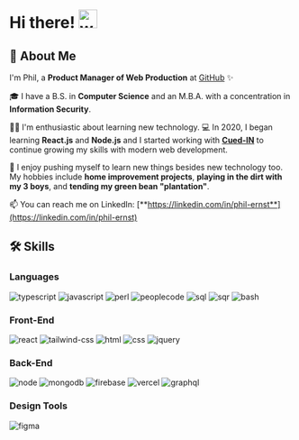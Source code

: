 # Hi there! <img src="https://media.giphy.com/media/hvRJCLFzcasrR4ia7z/giphy.gif" alt="waving hand" width="33" />

## 🚀 About Me

I'm Phil, a **Product Manager of Web Production** at [GitHub](https://cuedin.us) ✨

🎓 I have a B.S. in **Computer Science** and an M.B.A. with a concentration in **Information Security**.

👨‍💻 I'm enthusiastic about learning new technology. 💻 In 2020, I began learning **React.js** and **Node.js** and I started working with [**Cued-IN**](https://cuedin.us) to continue growing my skills with modern web development.

🔨 I enjoy pushing myself to learn new things besides new technology too. My hobbies include **home improvement projects**, **playing in the dirt with my 3 boys**, and **tending my green bean "plantation"**.

📫 You can reach me on LinkedIn: [**https://linkedin.com/in/phil-ernst**](https://linkedin.com/in/phil-ernst)

## 🛠️ Skills

### Languages

![typescript](https://img.shields.io/badge/TypeScript-3178C6?style=for-the-badge&logo=typescript&logoColor=white)
![javascript](https://img.shields.io/badge/JavaScript-323330?style=for-the-badge&logo=javascript&logoColor=F7DF1E)
![perl](https://img.shields.io/badge/Perl-39457E?style=for-the-badge&logo=perl&logoColor=white)
![peoplecode](https://img.shields.io/badge/PeopleCode-007396?style=for-the-badge&logo=java&logoColor=white)
![sql](https://img.shields.io/badge/SQL-003B57?style=for-the-badge&logoColor=white)
![sqr](https://img.shields.io/badge/SQR-FFCB36?style=for-the-badge&logo=sqr&logoColor=white)
![bash](https://img.shields.io/badge/Bash-4EAA25?style=for-the-badge&logo=bash&logoColor=white)


### Front-End

![react](https://img.shields.io/badge/React-20232A?style=for-the-badge&logo=react&logoColor=61DAFB)
![tailwind-css](https://img.shields.io/badge/tailwind_css-06B6D4?style=for-the-badge&logo=tailwind-css&logoColor=white)
![html](https://img.shields.io/badge/HTML5-E34F26?style=for-the-badge&logo=html5&logoColor=white)
![css](https://img.shields.io/badge/CSS3-1572B6?style=for-the-badge&logo=css3&logoColor=white)
![jquery](https://img.shields.io/badge/jQuery-0769AD?style=for-the-badge&logo=jquery&logoColor=white)

### Back-End

![node](https://img.shields.io/badge/Node-323330?style=for-the-badge&logo=nodedotjs&logoColor=FFFFFF)
![mongodb](https://img.shields.io/badge/MongoDB-430098?style=for-the-badge&logo=mongodb&logoColor=white)
![firebase](https://img.shields.io/badge/Firebase-ffaa00?style=for-the-badge&logo=Firebase&logoColor=white)
![vercel](https://img.shields.io/badge/Vercel-000000?style=for-the-badge&logo=Vercel&logoColor=white)
![graphql](https://img.shields.io/badge/GraphQL-E434AA?style=for-the-badge&logo=graphql&logoColor=white)

### Design Tools

![figma](https://img.shields.io/badge/figma-000000?style=for-the-badge&logo=figma&logoColor=white)
